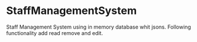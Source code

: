 # StaffManagementSystem
Staff Management System using in memory database whit jsons.
Following functionality add read remove and edit.
